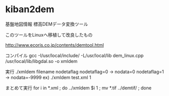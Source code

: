 kiban2dem
=========

基盤地図情報 標高DEMデータ変換ツール

このツールをLinuxへ移植して改良したもの

http://www.ecoris.co.jp/contents/demtool.html


コンパイル
gcc -I/usr/local/include/ -L/usr/local/lib dem_linux.cpp /usr/local/lib/libgdal.so -o xmldem

実行
./xmldem filename nodetaflag
 nodetaflag=0 -> nodata=0
 nodetaflag=1 -> nodata=-9999
ex) ./xmldem test.xml 1


まとめて実行
for i in *.xml ; do ../xmldem $i 1 ; mv *.tif ../demtif/ ; done

